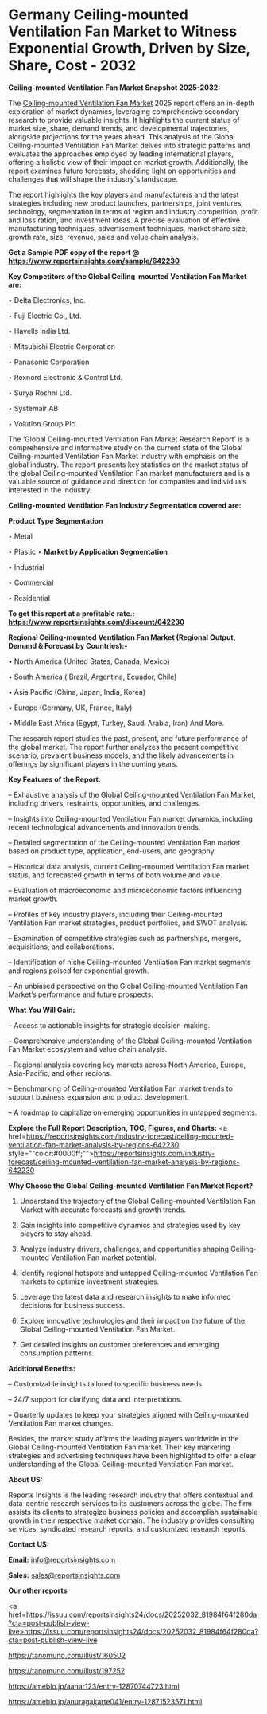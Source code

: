 # Germany Ceiling-mounted Ventilation Fan Market to Witness Exponential Growth, Driven by Size, Share, Cost - 2032

<strong>Ceiling-mounted Ventilation Fan Market Snapshot 2025-2032:</strong>

The <a href=https://www.reportsinsights.com/sample/642230>Ceiling-mounted Ventilation Fan Market</a> 2025 report offers an in-depth exploration of market dynamics, leveraging comprehensive secondary research to provide valuable insights. It highlights the current status of market size, share, demand trends, and developmental trajectories, alongside projections for the years ahead. This analysis of the Global Ceiling-mounted Ventilation Fan Market delves into strategic patterns and evaluates the approaches employed by leading international players, offering a holistic view of their impact on market growth. Additionally, the report examines future forecasts, shedding light on opportunities and challenges that will shape the industry's landscape.

The report highlights the key players and manufacturers and the latest strategies including new product launches, partnerships, joint ventures, technology, segmentation in terms of region and industry competition, profit and loss ration, and investment ideas. A precise evaluation of effective manufacturing techniques, advertisement techniques, market share size, growth rate, size, revenue, sales and value chain analysis.

<strong>Get a Sample PDF copy of the report @ <a href=https://www.reportsinsights.com/sample/642230 style=color:#0000ff;>https://www.reportsinsights.com/sample/642230</a></strong>

<strong>Key Competitors of the Global Ceiling-mounted Ventilation Fan Market are:</strong>

‣ Delta Electronics, Inc.

‣ Fuji Electric Co., Ltd.

‣ Havells India Ltd.

‣ Mitsubishi Electric Corporation

‣ Panasonic Corporation

‣ Rexnord Electronic & Control Ltd.

‣ Surya Roshni Ltd.

‣ Systemair AB

‣ Volution Group Plc.

The ‘Global Ceiling-mounted Ventilation Fan Market Research Report’ is a comprehensive and informative study on the current state of the Global Ceiling-mounted Ventilation Fan Market industry with emphasis on the global industry. The report presents key statistics on the market status of the global Ceiling-mounted Ventilation Fan market manufacturers and is a valuable source of guidance and direction for companies and individuals interested in the industry.

<strong>Ceiling-mounted Ventilation Fan Industry Segmentation covered are:</strong>

<strong>Product Type Segmentation</strong>

‣ Metal

‣ Plastic
‣ 
<strong>Market by Application Segmentation</strong>

‣ Industrial

‣ Commercial

‣ Residential

<strong>To get this report at a profitable rate.: <a href=https://www.reportsinsights.com/discount/642230 style=color:#0000ff;>https://www.reportsinsights.com/discount/642230</a></strong>

<strong>Regional Ceiling-mounted Ventilation Fan Market (Regional Output, Demand &amp; Forecast by Countries):-</strong>

• North America (United States, Canada, Mexico)

• South America ( Brazil, Argentina, Ecuador, Chile)

• Asia Pacific (China, Japan, India, Korea)

• Europe (Germany, UK, France, Italy)

• Middle East Africa (Egypt, Turkey, Saudi Arabia, Iran) And More.

The research report studies the past, present, and future performance of the global market. The report further analyzes the present competitive scenario, prevalent business models, and the likely advancements in offerings by significant players in the coming years.

<strong>Key Features of the Report:</strong>

– Exhaustive analysis of the Global Ceiling-mounted Ventilation Fan Market, including drivers, restraints, opportunities, and challenges.

– Insights into Ceiling-mounted Ventilation Fan market dynamics, including recent technological advancements and innovation trends.

– Detailed segmentation of the Ceiling-mounted Ventilation Fan market based on product type, application, end-users, and geography.

– Historical data analysis, current Ceiling-mounted Ventilation Fan market status, and forecasted growth in terms of both volume and value.

– Evaluation of macroeconomic and microeconomic factors influencing market growth.

– Profiles of key industry players, including their Ceiling-mounted Ventilation Fan market strategies, product portfolios, and SWOT analysis.

– Examination of competitive strategies such as partnerships, mergers, acquisitions, and collaborations.

– Identification of niche Ceiling-mounted Ventilation Fan market segments and regions poised for exponential growth.

– An unbiased perspective on the Global Ceiling-mounted Ventilation Fan Market’s performance and future prospects.

<strong>What You Will Gain:</strong>

– Access to actionable insights for strategic decision-making.

– Comprehensive understanding of the Global Ceiling-mounted Ventilation Fan Market ecosystem and value chain analysis.

– Regional analysis covering key markets across North America, Europe, Asia-Pacific, and other regions.

– Benchmarking of Ceiling-mounted Ventilation Fan market trends to support business expansion and product development.

– A roadmap to capitalize on emerging opportunities in untapped segments.

<strong>Explore the Full Report Description, TOC, Figures, and Charts:</strong>
<a href=https://reportsinsights.com/industry-forecast/ceiling-mounted-ventilation-fan-market-analysis-by-regions-642230 style=""color:#0000ff;"">https://reportsinsights.com/industry-forecast/ceiling-mounted-ventilation-fan-market-analysis-by-regions-642230</a>

<strong>Why Choose the Global Ceiling-mounted Ventilation Fan Market Report?</strong>

1. Understand the trajectory of the Global Ceiling-mounted Ventilation Fan Market with accurate forecasts and growth trends.

2. Gain insights into competitive dynamics and strategies used by key players to stay ahead.

3. Analyze industry drivers, challenges, and opportunities shaping Ceiling-mounted Ventilation Fan market potential.

4. Identify regional hotspots and untapped Ceiling-mounted Ventilation Fan markets to optimize investment strategies.

5. Leverage the latest data and research insights to make informed decisions for business success.

6. Explore innovative technologies and their impact on the future of the Global Ceiling-mounted Ventilation Fan Market.

7. Get detailed insights on customer preferences and emerging consumption patterns.

<strong>Additional Benefits:</strong>

– Customizable insights tailored to specific business needs.

– 24/7 support for clarifying data and interpretations.

– Quarterly updates to keep your strategies aligned with Ceiling-mounted Ventilation Fan market changes.

Besides, the market study affirms the leading players worldwide in the Global Ceiling-mounted Ventilation Fan market. Their key marketing strategies and advertising techniques have been highlighted to offer a clear understanding of the Global Ceiling-mounted Ventilation Fan market.

<strong><strong>About US</strong>:</strong>

Reports Insights is the leading research industry that offers contextual and data-centric research services to its customers across the globe. The firm assists its clients to strategize business policies and accomplish sustainable growth in their respective market domain. The industry provides consulting services, syndicated research reports, and customized research reports.

<strong>Contact US:</strong>

<p class=><b>Email:</b> <a href=mailto:info@reportsinsights.com>info@reportsinsights.com</a></p>
<p class=><b>Sales:</b> <a href=mailto:sales@reportsinsights.com>sales@reportsinsights.com</a></p>

<strong>Our other reports</strong>

<a href=https://issuu.com/reportsinsights24/docs/20252032_81984f64f280da?cta=post-publish-view-live>https://issuu.com/reportsinsights24/docs/20252032_81984f64f280da?cta=post-publish-view-live</a>

<a href=https://tanomuno.com/illust/160502>https://tanomuno.com/illust/160502</a>

<a href=https://tanomuno.com/illust/197252>https://tanomuno.com/illust/197252</a>

<a href=https://ameblo.jp/aanar123/entry-12870744723.html>https://ameblo.jp/aanar123/entry-12870744723.html</a>

<a href=https://ameblo.jp/anuragakarte041/entry-12871523571.html>https://ameblo.jp/anuragakarte041/entry-12871523571.html</a>
